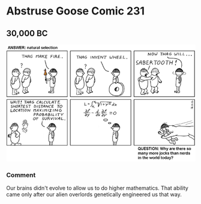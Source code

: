 # Abstruse Goose Comic 231
## 30,000 BC

![image](30000BC.png)
### Comment
Our brains didn't evolve to allow us to do higher mathematics. That ability came only after our alien overlords genetically engineered us that way.
